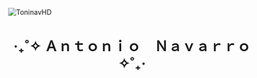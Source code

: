 ![ToninavHD](https://github.com/toninavhd/img_Presentacion/blob/main/sssssssLOWQ.png)
<center><h1> ‎‧₊˚✧ Ａｎｔｏｎｉｏ　Ｎａｖａｒｒｏ ✧˚₊‧ </h1></center>

<!--
**toninavhd/toninavhd** is a ✨ _special_ ✨ repository because its `README.md` (this file) appears on your GitHub profile.
Here are some ideas to get you started:
- 🔭 I’m currently working on ...
- 🌱 I’m currently learning ...
- 👯 I’m looking to collaborate on ...
- 🤔 I’m looking for help with ...
- 💬 Ask me about ...
- 📫 How to reach me: ...
- 😄 Pronouns: ...
- ⚡ Fun fact: ...
-->
